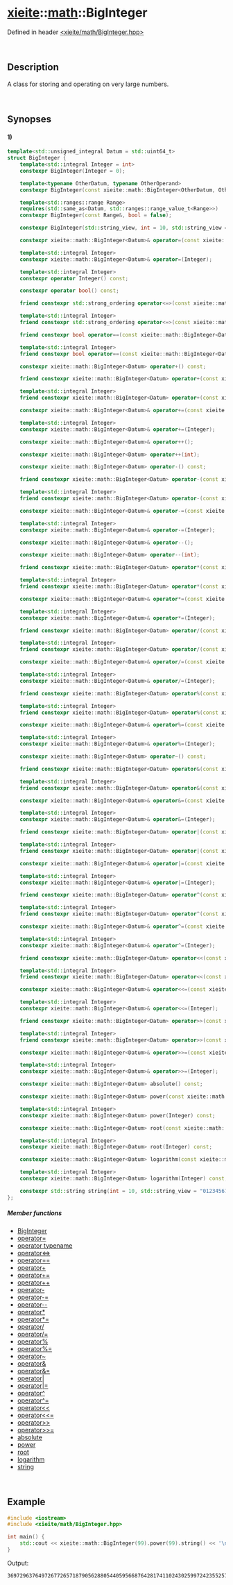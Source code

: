 # [xieite](../../xieite.md)\:\:[math](../../math.md)\:\:BigInteger
Defined in header [<xieite/math/BigInteger.hpp>](../../../include/xieite/math/BigInteger.hpp)

&nbsp;

## Description
A class for storing and operating on very large numbers.

&nbsp;

## Synopses
#### 1)
```cpp
template<std::unsigned_integral Datum = std::uint64_t>
struct BigInteger {
    template<std::integral Integer = int>
    constexpr BigInteger(Integer = 0);

    template<typename OtherDatum, typename OtherOperand>
    constexpr BigInteger(const xieite::math::BigInteger<OtherDatum, OtherOperand>&);

    template<std::ranges::range Range>
    requires(std::same_as<Datum, std::ranges::range_value_t<Range>>)
    constexpr BigInteger(const Range&, bool = false);

    constexpr BigInteger(std::string_view, int = 10, std::string_view = "0123456789abcdefghijklmnopqrstuvwxyz", char = '-', bool = false);

    constexpr xieite::math::BigInteger<Datum>& operator=(const xieite::math::BigInteger<Datum>&);

    template<std::integral Integer>
    constexpr xieite::math::BigInteger<Datum>& operator=(Integer);

    template<std::integral Integer>
    constexpr operator Integer() const;

    constexpr operator bool() const;

    friend constexpr std::strong_ordering operator<=>(const xieite::math::BigInteger<Datum>&, const xieite::math::BigInteger<Datum>&);

    template<std::integral Integer>
    friend constexpr std::strong_ordering operator<=>(const xieite::math::BigInteger<Datum>&, Integer);

    friend constexpr bool operator==(const xieite::math::BigInteger<Datum>&, const xieite::math::BigInteger<Datum>&) const;

    template<std::integral Integer>
    friend constexpr bool operator==(const xieite::math::BigInteger<Datum>&, Integer) const;

    constexpr xieite::math::BigInteger<Datum> operator+() const;

    friend constexpr xieite::math::BigInteger<Datum> operator+(const xieite::math::BigInteger<Datum>&, const xieite::math::BigInteger<Datum>&);

    template<std::integral Integer>
    friend constexpr xieite::math::BigInteger<Datum> operator+(const xieite::math::BigInteger<Datum>&, Integer);

    constexpr xieite::math::BigInteger<Datum>& operator+=(const xieite::math::BigInteger<Datum>&);

    template<std::integral Integer>
    constexpr xieite::math::BigInteger<Datum>& operator+=(Integer);

    constexpr xieite::math::BigInteger<Datum>& operator++();

    constexpr xieite::math::BigInteger<Datum> operator++(int);

    constexpr xieite::math::BigInteger<Datum> operator-() const;

    friend constexpr xieite::math::BigInteger<Datum> operator-(const xieite::math::BigInteger<Datum>&, const xieite::math::BigInteger<Datum>&);

    template<std::integral Integer>
    friend constexpr xieite::math::BigInteger<Datum> operator-(const xieite::math::BigInteger<Datum>&, Integer);

    constexpr xieite::math::BigInteger<Datum>& operator-=(const xieite::math::BigInteger<Datum>&);

    template<std::integral Integer>
    constexpr xieite::math::BigInteger<Datum>& operator-=(Integer);

    constexpr xieite::math::BigInteger<Datum>& operator--();

    constexpr xieite::math::BigInteger<Datum> operator--(int);

    friend constexpr xieite::math::BigInteger<Datum> operator*(const xieite::math::BigInteger<Datum>&, const xieite::math::BigInteger<Datum>&);

    template<std::integral Integer>
    friend constexpr xieite::math::BigInteger<Datum> operator*(const xieite::math::BigInteger<Datum>&, Integer);

    constexpr xieite::math::BigInteger<Datum>& operator*=(const xieite::math::BigInteger<Datum>&);

    template<std::integral Integer>
    constexpr xieite::math::BigInteger<Datum>& operator*=(Integer);

    friend constexpr xieite::math::BigInteger<Datum> operator/(const xieite::math::BigInteger<Datum>&, const xieite::math::BigInteger<Datum>&);

    template<std::integral Integer>
    friend constexpr xieite::math::BigInteger<Datum> operator/(const xieite::math::BigInteger<Datum>&, Integer);

    constexpr xieite::math::BigInteger<Datum>& operator/=(const xieite::math::BigInteger<Datum>&);

    template<std::integral Integer>
    constexpr xieite::math::BigInteger<Datum>& operator/=(Integer);

    friend constexpr xieite::math::BigInteger<Datum> operator%(const xieite::math::BigInteger<Datum>&, const xieite::math::BigInteger<Datum>&);

    template<std::integral Integer>
    friend constexpr xieite::math::BigInteger<Datum> operator%(const xieite::math::BigInteger<Datum>&, Integer);

    constexpr xieite::math::BigInteger<Datum>& operator%=(const xieite::math::BigInteger<Datum>&);

    template<std::integral Integer>
    constexpr xieite::math::BigInteger<Datum>& operator%=(Integer);

    constexpr xieite::math::BigInteger<Datum> operator~() const;

    friend constexpr xieite::math::BigInteger<Datum> operator&(const xieite::math::BigInteger<Datum>&, const xieite::math::BigInteger<Datum>&);

    template<std::integral Integer>
    friend constexpr xieite::math::BigInteger<Datum> operator&(const xieite::math::BigInteger<Datum>&, Integer);

    constexpr xieite::math::BigInteger<Datum>& operator&=(const xieite::math::BigInteger<Datum>&);

    template<std::integral Integer>
    constexpr xieite::math::BigInteger<Datum>& operator&=(Integer);

    friend constexpr xieite::math::BigInteger<Datum> operator|(const xieite::math::BigInteger<Datum>&, const xieite::math::BigInteger<Datum>&);

    template<std::integral Integer>
    friend constexpr xieite::math::BigInteger<Datum> operator|(const xieite::math::BigInteger<Datum>&, Integer);

    constexpr xieite::math::BigInteger<Datum>& operator|=(const xieite::math::BigInteger<Datum>&);

    template<std::integral Integer>
    constexpr xieite::math::BigInteger<Datum>& operator|=(Integer);

    friend constexpr xieite::math::BigInteger<Datum> operator^(const xieite::math::BigInteger<Datum>&, const xieite::math::BigInteger<Datum>&);

    template<std::integral Integer>
    friend constexpr xieite::math::BigInteger<Datum> operator^(const xieite::math::BigInteger<Datum>&, Integer);

    constexpr xieite::math::BigInteger<Datum>& operator^=(const xieite::math::BigInteger<Datum>&);

    template<std::integral Integer>
    constexpr xieite::math::BigInteger<Datum>& operator^=(Integer);

    friend constexpr xieite::math::BigInteger<Datum> operator<<(const xieite::math::BigInteger<Datum>&, const xieite::math::BigInteger<Datum>&);

    template<std::integral Integer>
    friend constexpr xieite::math::BigInteger<Datum> operator<<(const xieite::math::BigInteger<Datum>&, Integer);

    constexpr xieite::math::BigInteger<Datum>& operator<<=(const xieite::math::BigInteger<Datum>&);

    template<std::integral Integer>
    constexpr xieite::math::BigInteger<Datum>& operator<<=(Integer);

    friend constexpr xieite::math::BigInteger<Datum> operator>>(const xieite::math::BigInteger<Datum>&, const xieite::math::BigInteger<Datum>&);

    template<std::integral Integer>
    friend constexpr xieite::math::BigInteger<Datum> operator>>(const xieite::math::BigInteger<Datum>&, Integer);

    constexpr xieite::math::BigInteger<Datum>& operator>>=(const xieite::math::BigInteger<Datum>&);

    template<std::integral Integer>
    constexpr xieite::math::BigInteger<Datum>& operator>>=(Integer);

    constexpr xieite::math::BigInteger<Datum> absolute() const;

    constexpr xieite::math::BigInteger<Datum> power(const xieite::math::BigInteger<Datum>&) const;

    template<std::integral Integer>
    constexpr xieite::math::BigInteger<Datum> power(Integer) const;

    constexpr xieite::math::BigInteger<Datum> root(const xieite::math::BigInteger<Datum>&) const;

    template<std::integral Integer>
    constexpr xieite::math::BigInteger<Datum> root(Integer) const;

    constexpr xieite::math::BigInteger<Datum> logarithm(const xieite::math::BigInteger<Datum>&) const;

    template<std::integral Integer>
    constexpr xieite::math::BigInteger<Datum> logarithm(Integer) const;

    constexpr std::string string(int = 10, std::string_view = "0123456789abcdefghijklmnopqrstuvwxyz", char = '-', bool = false) const;
};
```
##### Member functions
- [BigInteger](./structures/BigInteger/1/operators/constructor.md)
- [operator=](./structures/BigInteger/1/operators/assign.md)
- [operator typename](./structures/BigInteger/1/operators/cast.md)
- [operator<=>](./structures/BigInteger/1/operators/spaceship.md)
- [operator==](./structures/BigInteger/1/operators/s/equal.md)
- [operator+](./structures/BigInteger/1/operators/add.md)
- [operator+=](./structures/BigInteger/1/operators/addAssign.md)
- [operator++](./structures/BigInteger/1/operators/increment.md)
- [operator-](./structures/BigInteger/1/operators/subtract.md)
- [operator-=](./structures/BigInteger/1/operators/subtractAssign.md)
- [operator--](./structures/BigInteger/1/operators/decrement.md)
- [operator*](./structures/BigInteger/1/operators/multiply.md)
- [operator*=](./structures/BigInteger/1/operators/multiplyAssign.md)
- [operator/](./structures/BigInteger/1/operators/divide.md)
- [operator/=](./structures/BigInteger/1/operators/divideAssign.md)
- [operator%](./structures/BigInteger/1/operators/modulo.md)
- [operator%=](./structures/BigInteger/1/operators/moduloAssign.md)
- [operator~](./structures/BigInteger/1/operators/bitwiseNot.md)
- [operator&](./structures/BigInteger/1/operators/bitwiseAnd.md)
- [operator&=](./structures/BigInteger/1/operators/bitwiseNotAssign.md)
- [operator|](./structures/BigInteger/1/operators/bitwiseOr.md)
- [operator|=](./structures/BigInteger/1/operators/bitwiseOrAssign.md)
- [operator^](./structures/BigInteger/1/operators/bitwiseXor.md)
- [operator^=](./structures/BigInteger/1/operators/bitwiseXorAssign.md)
- [operator<<](./structures/BigInteger/1/operators/bitwiseShiftLeft.md)
- [operator<<=](./structures/BigInteger/1/operators/bitwiseShiftLeftAssign.md)
- [operator>>](./structures/BigInteger/1/operators/bitwiseShiftRight.md)
- [operator>>=](./structures/BigInteger/1/operators/bitwiseShiftRightAssign.md)
- [absolute](./structures/BigInteger/1/absolute.md)
- [power](./structures/BigInteger/1/power.md)
- [root](./structures/BigInteger/1/root.md)
- [logarithm](./structures/BigInteger/1/logarithm.md)
- [string](./structures/BigInteger/1/string.md)

&nbsp;

## Example
```cpp
#include <iostream>
#include <xieite/math/BigInteger.hpp>

int main() {
    std::cout << xieite::math::BigInteger(99).power(99).string() << '\n';
}
```
Output:
```
369729637649726772657187905628805440595668764281741102430259972423552570455277523421410650010128232727940978889548326540119429996769494359451621570193644014418071060667659301384999779999159200499899
```
